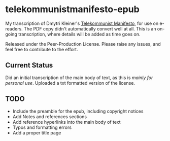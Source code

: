# telekommunistmanifesto-epub
My transcription of Dmytri Kleiner's [Telekommunist Manifesto](http://media.telekommunisten.net/manifesto.pdf), for use on e-readers. The PDF copy didn't automatically convert well at all. This is an on-going transcription, where details will be added as time goes on.

Released under the Peer-Production License. Please raise any issues, and feel free to contribute to the effort.

## Current Status
Did an initial transcription of the main body of text, as this is *mainly for personal use*. Uploaded a txt formatted version of the license.

## TODO

+ Include the preamble for the epub, including copyright notices
+ Add Notes and references sections
+ Add reference hyperlinks into the main body of text
+ Typos and formatting errors
+ Add a proper title page
